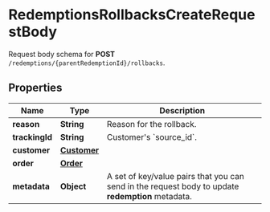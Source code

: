 

# RedemptionsRollbacksCreateRequestBody

Request body schema for **POST** `/redemptions/{parentRedemptionId}/rollbacks`.

## Properties

| Name | Type | Description |
|------------ | ------------- | ------------- |
|**reason** | **String** | Reason for the rollback. |
|**trackingId** | **String** | Customer&#39;s &#x60;source_id&#x60;. |
|**customer** | [**Customer**](Customer.md) |  |
|**order** | [**Order**](Order.md) |  |
|**metadata** | **Object** | A set of key/value pairs that you can send in the request body to update **redemption** metadata. |



